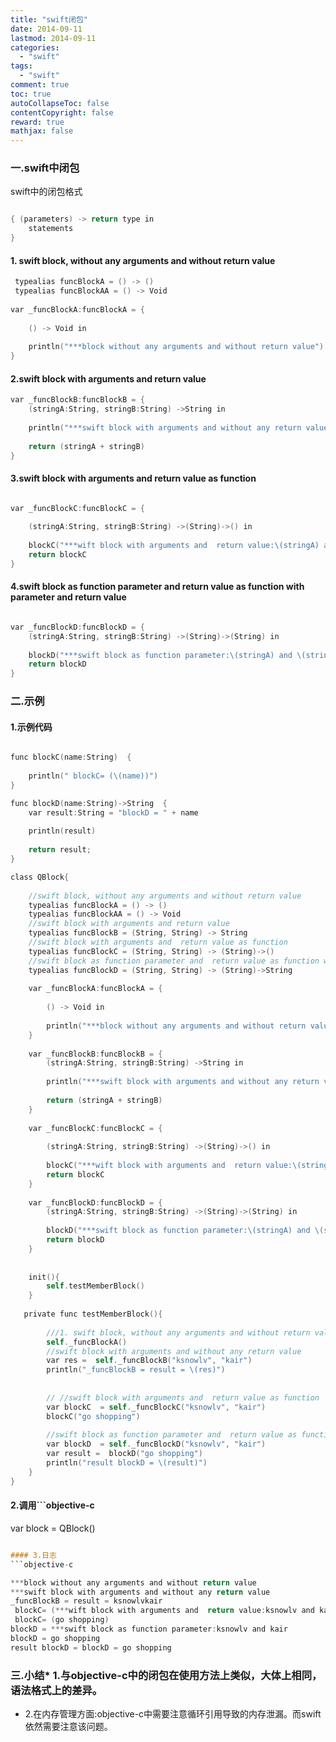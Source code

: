 ```yaml
---
title: "swift闭包"
date: 2014-09-11
lastmod: 2014-09-11
categories:
  - "swift"
tags:
  - "swift"
comment: true
toc: true
autoCollapseToc: false
contentCopyright: false
reward: true
mathjax: false
---
```


### 一.swift中闭包
swift中的闭包格式

```objective-c

{ (parameters) -> return type in
    statements
}

```

#### 1. swift block, without any arguments and without return value
```objective-c
 typealias funcBlockA = () -> ()
 typealias funcBlockAA = () -> Void
 
var _funcBlockA:funcBlockA = {
    
    () -> Void in
    
    println("***block without any arguments and without return value")
}   
```

#### 2.swift block with arguments and  return value
```objective-c
var _funcBlockB:funcBlockB = {
    (stringA:String, stringB:String) ->String in
    
    println("***swift block with arguments and without any return value")
    
    return (stringA + stringB)
}  

``` 

#### 3.swift block with arguments and  return value as function
```objective-c

var _funcBlockC:funcBlockC = {
    
    (stringA:String, stringB:String) ->(String)->() in
    
    blockC("***wift block with arguments and  return value:\(stringA) and \(stringB)")
    return blockC
}

```

#### 4.swift block as function parameter and  return value as function with parameter and return value
```objective-c

var _funcBlockD:funcBlockD = {
    (stringA:String, stringB:String) ->(String)->(String) in
    
    blockD("***swift block as function parameter:\(stringA) and \(stringB)")
    return blockD
}

```


### 二.示例
#### 1.示例代码
```objective-c

func blockC(name:String)  {
    
    println(" blockC= (\(name))")
}

func blockD(name:String)->String  {
    var result:String = "blockD = " + name
    
    println(result)
    
    return result;
}

class QBlock{
    
    //swift block, without any arguments and without return value
    typealias funcBlockA = () -> ()
    typealias funcBlockAA = () -> Void
    //swift block with arguments and return value
    typealias funcBlockB = (String, String) -> String
    //swift block with arguments and  return value as function
    typealias funcBlockC = (String, String) -> (String)->()
    //swift block as function parameter and  return value as function with parameter and return value
    typealias funcBlockD = (String, String) -> (String)->String
    
    var _funcBlockA:funcBlockA = {
        
        () -> Void in
        
        println("***block without any arguments and without return value")
    }
    
    var _funcBlockB:funcBlockB = {
        (stringA:String, stringB:String) ->String in
        
        println("***swift block with arguments and without any return value")
        
        return (stringA + stringB)
    }
    
    var _funcBlockC:funcBlockC = {
        
        (stringA:String, stringB:String) ->(String)->() in
        
        blockC("***wift block with arguments and  return value:\(stringA) and \(stringB)")
        return blockC
    }
    
    var _funcBlockD:funcBlockD = {
        (stringA:String, stringB:String) ->(String)->(String) in
        
        blockD("***swift block as function parameter:\(stringA) and \(stringB)")
        return blockD
    }
    
    
    init(){
        self.testMemberBlock()
    }
    
   private func testMemberBlock(){
        
        ///1. swift block, without any arguments and without return value
        self._funcBlockA()
        //swift block with arguments and without any return value
        var res =  self._funcBlockB("ksnowlv", "kair")
        println("_funcBlockB = result = \(res)")
        
        
        // //swift block with arguments and  return value as function
        var blockC  = self._funcBlockC("ksnowlv", "kair")
        blockC("go shopping")
        
        //swift block as function parameter and  return value as function with parameter and return value
        var blockD  = self._funcBlockD("ksnowlv", "kair")
        var result =  blockD("go shopping")
        println("result blockD = \(result)")
    }
}

```

#### 2.调用```objective-c

var block = QBlock()

```objective-c

#### 3.日志
```objective-c

***block without any arguments and without return value
***swift block with arguments and without any return value
_funcBlockB = result = ksnowlvkair
 blockC= (***wift block with arguments and  return value:ksnowlv and kair)
 blockC= (go shopping)
blockD = ***swift block as function parameter:ksnowlv and kair
blockD = go shopping
result blockD = blockD = go shopping

```

### 三.小结* 1.与objective-c中的闭包在使用方法上类似，大体上相同，语法格式上的差异。
* 2.在内存管理方面:objective-c中需要注意循环引用导致的内存泄漏。而swift依然需要注意该问题。

